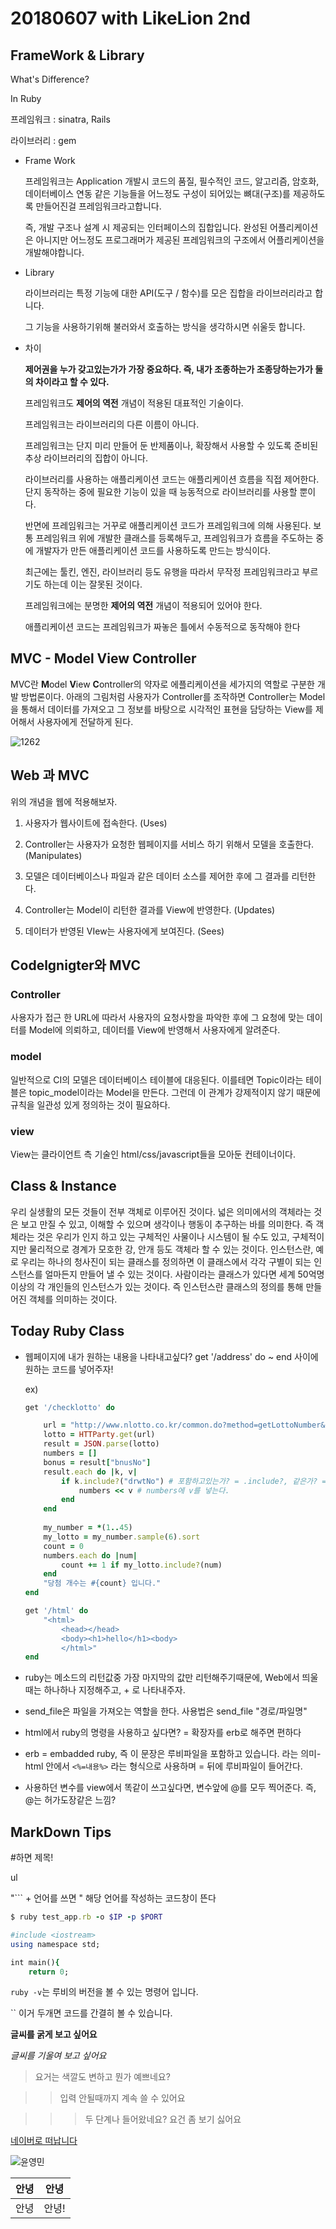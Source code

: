 # 20180607 with LikeLion 2nd



## FrameWork & Library

What's Difference?

In Ruby

프레임워크 : sinatra, Rails

라이브러리 : gem

- Frame Work

  프레임워크는 Application 개발시 코드의 품질, 필수적인 코드, 알고리즘, 암호화, 데이터베이스 연동 같은 기능들을 어느정도 구성이 되어있는 뼈대(구조)를 제공하도록 만들어진걸 프레임워크라고합니다. 

  즉, 개발 구조나 설계 시 제공되는 인터페이스의 집합입니다. 완성된 어플리케이션은 아니지만 어느정도 프로그래머가 제공된 프레임워크의 구조에서 어플리케이션을 개발해야합니다.

- Library

  라이브러리는 특정 기능에 대한 API(도구 / 함수)를 모은 집합을 라이브러리라고 합니다.

  그 기능을 사용하기위해 불러와서 호출하는 방식을 생각하시면 쉬울듯 합니다.

- 차이

  **제어권을 누가 갖고있는가가 가장 중요하다. 즉, 내가 조종하는가 조종당하는가가 둘의 차이라고 할 수 있다.**

  프레임워크도 **제어의 역전** 개념이 적용된 대표적인 기술이다.

  프레임워크는 라이브러리의 다른 이름이 아니다.

  프레임워크는 단지 미리 만들어 둔 반제품이나, 확장해서 사용할 수 있도록 준비된 추상 라이브러리의 집합이 아니다.

  라이브러리를 사용하는 애플리케이션 코드는 애플리케이션 흐름을 직접 제어한다.  단지 동작하는 중에 필요한 기능이 있을 때 능동적으로 라이브러리를 사용할 뿐이다.

  반면에 프레임워크는 거꾸로 애플리케이션 코드가 프레임워크에 의해 사용된다. 보통 프레임워크 위에 개발한 클래스를 등록해두고, 프레임워크가 흐름을 주도하는 중에 개발자가 만든 애플리케이션 코드를 사용하도록 만드는 방식이다.

  최근에는 툴킨, 엔진, 라이브러리 등도 유행을 따라서 무작정 프레임워크라고 부르기도 하는데 이는 잘못된 것이다.

  프레임워크에는 분명한 **제어의 역전** 개념이 적용되어 있어야 한다.

  애플리케이션 코드는 프레임워크가 짜놓은 틀에서 수동적으로 동작해야 한다



## MVC - Model View Controller



MVC란 **M**odel **V**iew **C**ontroller의 약자로 에플리케이션을 세가지의 역할로 구분한 개발 방법론이다. 아래의 그림처럼 사용자가 Controller를 조작하면 Controller는 Model을 통해서 데이터를 가져오고 그 정보를 바탕으로 시각적인 표현을 담당하는 View를 제어해서 사용자에게 전달하게 된다.  

![1262](C:\Users\namkun\Desktop\1262.png)

## **Web 과 MVC**

위의 개념을 웹에 적용해보자. 

1. 사용자가 웹사이트에 접속한다. (Uses)

2. Controller는 사용자가 요청한 웹페이지를 서비스 하기 위해서 모델을 호출한다. (Manipulates)

3. 모델은 데이터베이스나 파일과 같은 데이터 소스를 제어한 후에 그 결과를 리턴한다.

4. Controller는 Model이 리턴한 결과를 View에 반영한다. (Updates)

5. 데이터가 반영된 VIew는 사용자에게 보여진다. (Sees)

   

## Codelgnigter와 MVC

### Controller

사용자가 접근 한 URL에 따라서 사용자의 요청사항을 파악한 후에 그 요청에 맞는 데이터를 Model에 의뢰하고, 데이터를 View에 반영해서 사용자에게 알려준다. 

### model

일반적으로 CI의 모델은 데이터베이스 테이블에 대응된다. 이를테면 Topic이라는 테이블은 topic_model이라는 Model을 만든다. 그런데 이 관계가 강제적이지 않기 때문에 규칙을 일관성 있게 정의하는 것이 필요하다.

### view

View는 클라이언트 측 기술인 html/css/javascript들을 모아둔 컨테이너이다. 



## Class & Instance

우리 실생활의 모든 것들이 전부 객체로 이루어진 것이다. 넓은 의미에서의 객체라는 것은 보고 만질 수 있고, 이해할 수 있으며 생각이나 행동이 추구하는 바를 의미한다. 즉 객체라는 것은 우리가 인지 하고 있는 구체적인 사물이나 시스템이 될 수도 있고, 구체적이지만 물리적으로 경계가 모호한 강, 안개 등도 객체라 할 수 있는 것이다. 인스턴스란, 예로 우리는 하나의 청사진이 되는 클래스를 정의하면 이 클래스에서 각각 구별이 되는 인스턴스를 얼마든지 만들어 낼 수 있는 것이다. 사람이라는 클래스가 있다면 세계 50억명 이상의 각 개인들의 인스턴스가 있는 것이다. 즉 인스턴스란 클래스의 정의를 통해 만들어진 객체를 의미하는 것이다. 

## Today Ruby Class

* 웹페이지에 내가 원하는 내용을 나타내고싶다? get '/address' do ~ end 사이에 원하는 코드를 넣어주자!

  ex)

  ```ruby
  get '/checklotto' do
  
      url = "http://www.nlotto.co.kr/common.do?method=getLottoNumber&drwNo=809"
      lotto = HTTParty.get(url)
      result = JSON.parse(lotto)
      numbers = []
      bonus = result["bnusNo"]
      result.each do |k, v|
          if k.include?("drwtNo") # 포함하고있는가? = .include?, 같은가? = .equal?
              numbers << v # numbers에 v를 넣는다.
          end    
      end
      
      my_number = *(1..45)
      my_lotto = my_number.sample(6).sort
      count = 0
      numbers.each do |num|
          count += 1 if my_lotto.include?(num)
      end
      "당첨 개수는 #{count} 입니다."
  end
  
  get '/html' do
      "<html>
          <head></head>
          <body><h1>hello</h1><body>
          </html>"
  end
  ```
  

* ruby는 메소드의 리턴값중 가장 마지막의 값만 리턴해주기때문에, Web에서 띄울때는 하나하나 지정해주고, + 로 나타내주자.

* send_file은 파일을 가져오는 역할을 한다. 사용법은 send_file "경로/파일명"

* html에서 ruby의 명령을 사용하고 싶다면? = 확장자를 erb로 해주면 편하다

* erb = embadded ruby, 즉 이 문장은 루비파일을 포함하고 있습니다. 라는 의미- html 안에서 `<%=내용%>` 라는 형식으로 사용하며 = 뒤에 루비파일이 들어간다.

* 사용하던 변수를  view에서 똑같이 쓰고싶다면, 변수앞에 @를 모두 찍어준다. 즉, @는 허가도장같은 느낌?



## MarkDown Tips

#하면 제목!

ul

"``` + 언어를 쓰면 " 해당 언어를 작성하는 코드창이 뜬다

```ruby
$ ruby test_app.rb -o $IP -p $PORT
```



```ruby
#include <iostream>
using namespace std;

int main(){
    return 0;
```



`ruby -v`는 루비의 버전을 볼 수 있는 명령어 입니다.

`` 이거 두개면 코드를 간결히 볼 수 있습니다.

**글씨를 굵게 보고 싶어요** 

*글씨를 기울여 보고 싶어요* 

> 요거는 색깔도 변하고 뭔가 예쁘네요?

> > 입력 안될때까지 계속 쓸 수 있어요

> > > 두 단계나 들어왔네요? 요건 좀 보기 싫어요

[네이버로 떠납니다](www.naver.com)

![윤영민](https://infosocio.files.wordpress.com/2011/07/e5d8fdcc1fa082de4304341b237e3d393b44192799eee0671.jpg)

| 안녕 | 안녕  |
| ---- | ----- |
| 안녕 | 안녕! |

